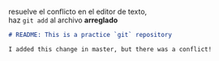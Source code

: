 resuelve el conflicto en el editor de texto,<br/>haz `git add` al archivo **arreglado**

```md
# README: This is a practice `git` repository

I added this change in master, but there was a conflict!

```
